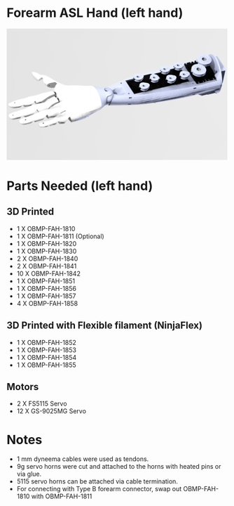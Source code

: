 # Forearm ASL Hand (left hand)

<img src="https://raw.githubusercontent.com/newdexterity/Open-Biomanual-Manipulation-System/master/images/readme/obmp-fah-1800.jpg" width="800">

# Parts Needed (left hand)
## 3D Printed

* 1 X OBMP-FAH-1810
* 1 X OBMP-FAH-1811 (Optional)
* 1 X OBMP-FAH-1820
* 1 X OBMP-FAH-1830
* 2 X OBMP-FAH-1840
* 2 X OBMP-FAH-1841
* 10 X OBMP-FAH-1842
* 1 X OBMP-FAH-1851
* 1 X OBMP-FAH-1856
* 1 X OBMP-FAH-1857
* 4 X OBMP-FAH-1858

## 3D Printed with Flexible filament (NinjaFlex)

* 1 X OBMP-FAH-1852
* 1 X OBMP-FAH-1853
* 1 X OBMP-FAH-1854
* 1 X OBMP-FAH-1855

## Motors

* 2 X FS5115 Servo
* 12 X GS-9025MG Servo

# Notes

* 1 mm dyneema cables were used as tendons.
* 9g servo horns were cut and attached to the horns with heated pins or via glue.
* 5115 servo horns can be attached via cable termination.
* For connecting with Type B forearm connector, swap out OBMP-FAH-1810 with OBMP-FAH-1811
